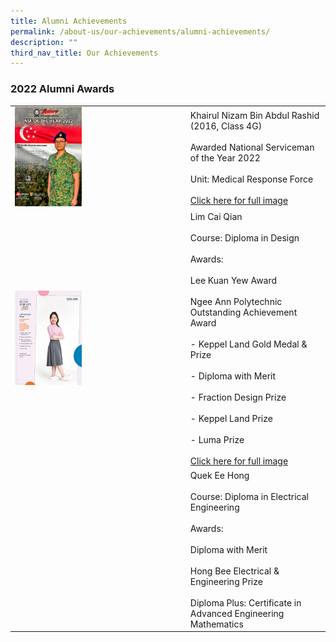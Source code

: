 ```yaml
---
title: Alumni Achievements
permalink: /about-us/our-achievements/alumni-achievements/
description: ""
third_nav_title: Our Achievements
---
```

### 2022 Alumni Awards

|  |  | 
| -------- | -------- | 
|  <img src="/images/nsf-of-the-year-2022.jpg" style="width:40%">  |  Khairul Nizam Bin Abdul Rashid (2016, Class 4G) <br><br> Awarded National Serviceman of the Year 2022 <br><br>Unit: Medical Response Force <br><br> [Click here for full image](/files/nsf%20of%20the%20year%202022.pdf) |
|  <img src="/images/lim cai qian.jpg" style="width:40%">  |  Lim Cai Qian <br><br> Course: Diploma in Design <br><br> Awards:  <br><br>Lee Kuan Yew Award<br><br>Ngee Ann Polytechnic Outstanding Achievement Award<br><br>- Keppel Land Gold Medal &amp; Prize<br><br>- Diploma with Merit<br><br>- Fraction Design Prize<br><br>- Keppel Land Prize<br><br>- Luma Prize	<br><br> [Click here for full image](/files/lim%20cai%20qian.pdf) |
|    | Quek Ee Hong <br><br> Course: Diploma in Electrical Engineering<br><br>Awards:<br><br> Diploma with Merit<br><br>Hong Bee Electrical &amp; Engineering Prize<br><br> Diploma Plus: Certificate in Advanced Engineering Mathematics|

